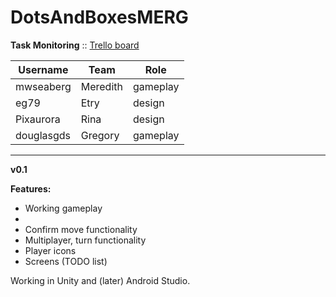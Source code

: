 # DotsAndBoxesMERG

**Task Monitoring** :: [Trello board](https://trello.com/invite/b/Lzz5KTye/e94a21dfe1b84583d4e0a9e2b971ea72/dots-boxes-game)<br>

| Username   | Team                 | Role        | 
|----------- | -------------------- | ----------- | 
| mwseaberg  | Meredith             | gameplay    |
| eg79       | Etry                 | design      |
| Pixaurora  | Rina                 | design      |
| douglasgds | Gregory              | gameplay    |

-----------------------------------------------------
**v0.1**

**Features:**
- Working gameplay
- 
- Confirm move functionality
- Multiplayer, turn functionality
- Player icons
- Screens (TODO list)

Working in Unity and (later) Android Studio.


